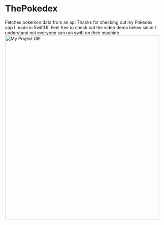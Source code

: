 # ThePokedex
Fetches pokemon data from an api
Thanks for checking out my Pokedex app I made in SwiftUI!
Feel free to check out the video demo below since I understand not everyone can run swift on their machine 
<img src="./pokedex.gif" alt="My Project GIF" width="500" height="600">
